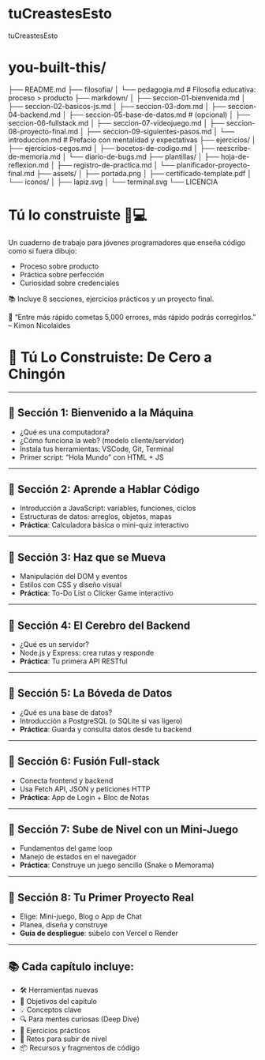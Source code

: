 # tuCreastesEsto
tuCreastesEsto

# you-built-this/
├── README.md
├── filosofia/
│   └── pedagogia.md                # Filosofía educativa: proceso > producto
├── markdown/
│   ├── seccion-01-bienvenida.md
│   ├── seccion-02-basicos-js.md
│   ├── seccion-03-dom.md
│   ├── seccion-04-backend.md
│   ├── seccion-05-base-de-datos.md   # (opcional)
│   ├── seccion-06-fullstack.md
│   ├── seccion-07-videojuego.md
│   ├── seccion-08-proyecto-final.md
│   ├── seccion-09-siguientes-pasos.md
│   └── introduccion.md              # Prefacio con mentalidad y expectativas
├── ejercicios/
│   ├── ejercicios-cegos.md
│   ├── bocetos-de-codigo.md
│   ├── reescribe-de-memoria.md
│   └── diario-de-bugs.md
├── plantillas/
│   ├── hoja-de-reflexion.md
│   ├── registro-de-practica.md
│   └── planificador-proyecto-final.md
├── assets/
│   ├── portada.png
│   ├── certificado-template.pdf
│   └── iconos/
│       ├── lapiz.svg
│       └── terminal.svg
└── LICENCIA


# Tú lo construiste 🧠💻

Un cuaderno de trabajo para jóvenes programadores que enseña código como si fuera dibujo:
- Proceso sobre producto
- Práctica sobre perfección
- Curiosidad sobre credenciales

📚 Incluye 8 secciones, ejercicios prácticos y un proyecto final.

🧠 “Entre más rápido cometas 5,000 errores, más rápido podrás corregirlos.” – Kimon Nicolaides


# 📘 Tú Lo Construiste: De Cero a Chingón

---

## 🔹 Sección 1: Bienvenido a la Máquina  
- ¿Qué es una computadora?  
- ¿Cómo funciona la web? (modelo cliente/servidor)  
- Instala tus herramientas: VSCode, Git, Terminal  
- Primer script: “Hola Mundo” con HTML + JS

---

## 🔹 Sección 2: Aprende a Hablar Código  
- Introducción a JavaScript: variables, funciones, ciclos  
- Estructuras de datos: arreglos, objetos, mapas  
- **Práctica**: Calculadora básica o mini-quiz interactivo

---

## 🔹 Sección 3: Haz que se Mueva  
- Manipulación del DOM y eventos  
- Estilos con CSS y diseño visual  
- **Práctica**: To-Do List o Clicker Game interactivo

---

## 🔹 Sección 4: El Cerebro del Backend  
- ¿Qué es un servidor?  
- Node.js y Express: crea rutas y responde  
- **Práctica**: Tu primera API RESTful

---

## 🔹 Sección 5: La Bóveda de Datos  
- ¿Qué es una base de datos?  
- Introducción a PostgreSQL (o SQLite si vas ligero)  
- **Práctica**: Guarda y consulta datos desde tu backend

---

## 🔹 Sección 6: Fusión Full-stack  
- Conecta frontend y backend  
- Usa Fetch API, JSON y peticiones HTTP  
- **Práctica**: App de Login + Bloc de Notas

---

## 🔹 Sección 7: Sube de Nivel con un Mini-Juego  
- Fundamentos del game loop  
- Manejo de estados en el navegador  
- **Práctica**: Construye un juego sencillo (Snake o Memorama)

---

## 🔹 Sección 8: Tu Primer Proyecto Real  
- Elige: Mini-juego, Blog o App de Chat  
- Planea, diseña y construye  
- **Guía de despliegue**: súbelo con Vercel o Render

---

## 📚 Cada capítulo incluye:
- 🛠️ Herramientas nuevas  
- 🎯 Objetivos del capítulo  
- 💡 Conceptos clave  
- 🔍 Para mentes curiosas (Deep Dive)  
- 🧪 Ejercicios prácticos  
- 🎲 Retos para subir de nivel  
- 📦 Recursos y fragmentos de código
